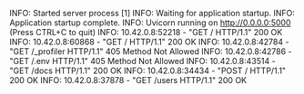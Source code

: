 INFO:     Started server process [1]
INFO:     Waiting for application startup.
INFO:     Application startup complete.
INFO:     Uvicorn running on http://0.0.0.0:5000 (Press CTRL+C to quit)
INFO:     10.42.0.8:52218 - "GET / HTTP/1.1" 200 OK
INFO:     10.42.0.8:60868 - "GET / HTTP/1.1" 200 OK
INFO:     10.42.0.8:42784 - "GET /_profiler HTTP/1.1" 405 Method Not Allowed
INFO:     10.42.0.8:42786 - "GET /.env HTTP/1.1" 405 Method Not Allowed
INFO:     10.42.0.8:43514 - "GET /docs HTTP/1.1" 200 OK
INFO:     10.42.0.8:34434 - "POST / HTTP/1.1" 200 OK
INFO:     10.42.0.8:37878 - "GET /users HTTP/1.1" 200 OK

